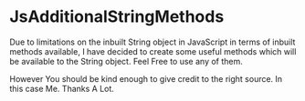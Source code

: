 # JsAdditionalStringMethods

Due to limitations on the inbuilt String object in JavaScript in terms of inbuilt methods available, I have decided to create some useful methods which will be available to the String object. Feel Free to use any of them.

However You should be kind enough to give credit to the right source. In this case Me. Thanks A Lot.
